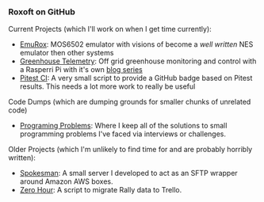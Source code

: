### Roxoft on GitHub

Current Projects (which I'll work on when I get time currently): 
 - [EmuRox](https://github.com/rossdrew/emuRox): MOS6502 emulator with visions of become a *well written* NES emulator then other systems
 - [Greenhouse Telemetry](https://github.com/rossdrew/greenhouse-telemetry): Off grid greenhouse monitoring and control with a Rasperri Pi with it's own [blog series](https://dev.to/rossdrew/series/1097)
 - [Pitest CI](https://github.com/rossdrew/PitestCI): A very small script to provide a GitHub badge based on Pitest results.  This needs a lot more work to really be useful

Code Dumps (which are dumping grounds for smaller chunks of unrelated code)
 - [Programing Problems](https://github.com/rossdrew/programmingproblems): Where I keep all of the solutions to small programming problems I've faced via interviews or challenges.

Older Projects (which I'm unlikely to find time for and are probably horribly written):
 - [Spokesman](https://github.com/rossdrew/Spokesman-SFTP): A small server I developed to act as an SFTP wrapper around Amazon AWS boxes.
 - [Zero Hour](https://github.com/rossdrew/ZeroHour): A script to migrate Rally data to Trello.  
